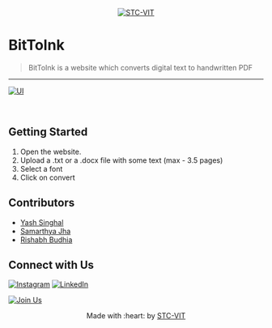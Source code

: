 <p align="center">
    <a href="https://stcvit.in/" target="_blank"><img src="https://github.com/STCVIT/STC-README/blob/master/gitbanner.png" title="STC-VIT" alt="STC-VIT"></a>
</p>
<h1> BitToInk </h1>

> <Subtitle>
> BitToInk is a website which converts digital text to handwritten PDF

--- 
[![UI ](https://img.shields.io/badge/User%20Interface-Link%20to%20UI-orange?style=flat-square&logo=appveyor)](https://bit-to-ink.netlify.app/)

<br>

## Getting Started
1. Open the website.
2. Upload a .txt or a .docx file with some text (max - 3.5 pages)
3. Select a font
4. Click on convert

## Contributors
* <a href="https://github.com/singhalyash8080"> Yash Singhal </a>
* <a href="https://github.com/samarthya-jha"> Samarthya Jha </a>
* <a href="https://github.com/RishabhBudhia"> Rishabh Budhia </a>

## Connect with Us
[![Instagram](https://img.shields.io/badge/Instagram-E4405F?style=for-the-badge&logo=instagram&logoColor=white)](https://www.instagram.com/mstcvit/)
[![LinkedIn](https://img.shields.io/badge/LinkedIn-0077B5?style=for-the-badge&logo=linkedin&logoColor=white)](https://www.linkedin.com/company/micvitvellore/mycompany/)

[![Join Us](https://img.shields.io/badge/Join%20Us-STC-VIT)](https://stcvit.in/)

<p align="center">
	Made with :heart: by <a href="https://stcvit.in/">STC-VIT</a>
</p>

